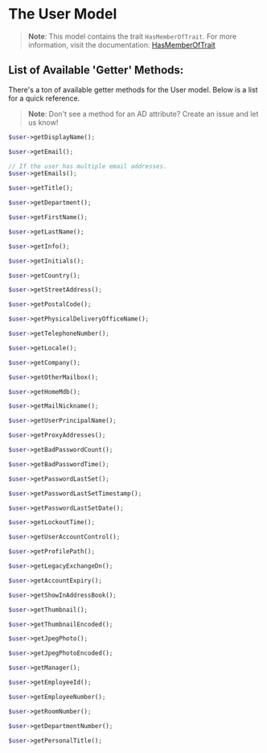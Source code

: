 # The User Model

> **Note**: This model contains the trait `HasMemberOfTrait`. For more information, visit the documentation:
> [HasMemberOfTrait](traits/has-member-of.md)

## List of Available 'Getter' Methods:

There's a ton of available getter methods for the User model. Below is a list for a quick reference.

> **Note**: Don't see a method for an AD attribute? Create an issue and let us know!

```php
$user->getDisplayName();

$user->getEmail();

// If the user has multiple email addresses.
$user->getEmails();

$user->getTitle();

$user->getDepartment();

$user->getFirstName();

$user->getLastName();

$user->getInfo();

$user->getInitials();

$user->getCountry();

$user->getStreetAddress();

$user->getPostalCode();

$user->getPhysicalDeliveryOfficeName();

$user->getTelephoneNumber();

$user->getLocale();

$user->getCompany();

$user->getOtherMailbox();

$user->getHomeMdb();

$user->getMailNickname();

$user->getUserPrincipalName();

$user->getProxyAddresses();

$user->getBadPasswordCount();

$user->getBadPasswordTime();

$user->getPasswordLastSet();

$user->getPasswordLastSetTimestamp();

$user->getPasswordLastSetDate();

$user->getLockoutTime();

$user->getUserAccountControl();

$user->getProfilePath();

$user->getLegacyExchangeDn();

$user->getAccountExpiry();

$user->getShowInAddressBook();

$user->getThumbnail();

$user->getThumbnailEncoded();

$user->getJpegPhoto();

$user->getJpegPhotoEncoded();

$user->getManager();

$user->getEmployeeId();

$user->getEmployeeNumber();

$user->getRoomNumber();

$user->getDepartmentNumber();

$user->getPersonalTitle();
```
